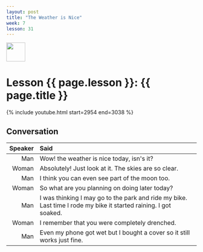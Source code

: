 ```yaml
---
layout: post
title: "The Weather is Nice"
week: 7
lesson: 31
---
```


<a href="/"><img src="/assets/logo.svg" width="50"></a>
  
# Lesson {{ page.lesson }}: {{ page.title }}

{% include youtube.html start=2954 end=3038 %}

## Conversation

Speaker | Said
---: | :---
Man | Wow! the weather is nice today, isn's it?
Woman | Absolutely! Just look at it. The skies are so clear.
Man | I think you can even see part of the moon too.
Woman | So what are you planning on doing later today?
Man | I was thinking I may go to the park and ride my bike. Last time I rode my bike it started raining. I got soaked.
Woman | I remember that you were completely drenched.
Man | Even my phone got wet but I bought a cover so it still works just fine.

